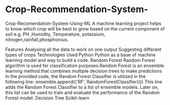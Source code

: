# Crop-Recommendation-System-
Crop-Recomendation-System-Using-ML
A machine learning project helps to know which crop will be best to grow based on the current component of soil e.g. PH ,Humidity, Temperature, potassium, nitrogen,rainfall,phosphorous.

Features
Analysing all the data to work on one output
Suggesting differant types of crops
Technologies Used
Python Python as a base of machine learning model and way to build a code.
Random Forest Random Forest algorithm is used for classification purposes.Random Forest is an ensemble learning method that combines multiple decision trees to make predictions In the provided code, the Random Forest Classifier is utilized in the following line:
ensemble.append(('RF', RandomForestClassifier()))
This line adds the Random Forest Classifier to a list of ensemble models. Later on, this list can be used to train and evaluate the performance of the Random Forest model.
Decision Tree
Scikit-learn
